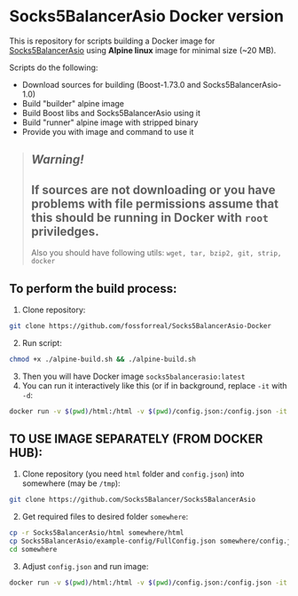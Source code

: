 # Socks5BalancerAsio Docker version

This is repository for scripts building a Docker image for [Socks5BalancerAsio](https://github.com/Socks5Balancer/Socks5BalancerAsio) using **Alpine linux** image for minimal size (~20 MB).

Scripts do the following:
 - Download sources for building (Boost-1.73.0 and Socks5BalancerAsio-1.0)
 - Build "builder" alpine image
 - Build Boost libs and Socks5BalancerAsio using it
 - Build "runner" alpine image with stripped binary
 - Provide you with image and command to use it
 
> ***Warning!***
> ---
> If sources are not downloading or you have problems with file permissions
> assume that this should be running in Docker with ```root``` priviledges.
> ---
> Also you should have following utils: ```wget, tar, bzip2, git, strip, docker```
 
## To perform the build process:

 1. Clone repository:
```bash
git clone https://github.com/fossforreal/Socks5BalancerAsio-Docker
```
 2. Run script:
```bash
chmod +x ./alpine-build.sh && ./alpine-build.sh
```
 3. Then you will have Docker image ```socks5balancerasio:latest```
 4. You can run it interactively like this (or if in background, replace ```-it``` with ```-d```:
 ```bash
 docker run -v $(pwd)/html:/html -v $(pwd)/config.json:/config.json -it socks5balancerasio
 ```
 
## TO USE IMAGE SEPARATELY (FROM DOCKER HUB):

 1. Clone repository (you need ```html``` folder and ```config.json```) into somewhere (may be ```/tmp```):
```bash
git clone https://github.com/Socks5Balancer/Socks5BalancerAsio
```
 2. Get required files to desired folder ```somewhere```:
```bash
cp -r Socks5BalancerAsio/html somewhere/html
cp Socks5BalancerAsio/example-config/FullConfig.json somewhere/config.json
cd somewhere
```
 3. Adjust ```config.json``` and run image:
```bash
docker run -v $(pwd)/html:/html -v $(pwd)/config.json:/config.json -it fossforreal/socks5balancerasio
```
 